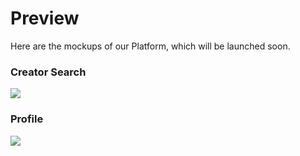 # Preview

Here are the mockups of our Platform, which will be launched soon.

### Creator Search

![](../../../.gitbook/assets/Channels\_v2.png)

### Profile

![](../../../.gitbook/assets/Profile\_v3-5\_-\_Blankslate\_-\_Fan.png)
